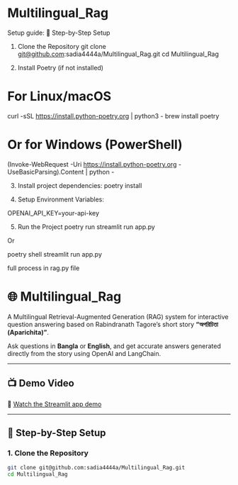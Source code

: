 # Multilingual_Rag

Setup guide: 
🚀 Step-by-Step Setup
1. Clone the Repository
git clone git@github.com:sadia4444a/Multilingual_Rag.git
cd Multilingual_Rag


2. Install Poetry (if not installed)

# For Linux/macOS
curl -sSL https://install.python-poetry.org | python3 -
brew install poetry

# Or for Windows (PowerShell)
(Invoke-WebRequest -Uri https://install.python-poetry.org -UseBasicParsing).Content | python -


3. Install project dependencies:
poetry install

4. Setup Environment Variables:

OPENAI_API_KEY=your-api-key

5. Run the Project
poetry run streamlit run app.py

Or

poetry shell
streamlit run app.py


full process in rag.py file

# 🌐 Multilingual_Rag

A Multilingual Retrieval-Augmented Generation (RAG) system for interactive question answering based on Rabindranath Tagore’s short story **“অপরিচিতা (Aparichita)”**.

Ask questions in **Bangla** or **English**, and get accurate answers generated directly from the story using OpenAI and LangChain.

---

## 📺 Demo Video

🔗 [Watch the Streamlit app demo](https://github.com/user-attachments/assets/db02ef0d-3e95-40ca-af4d-11c288ad3cff)

---

## 🚀 Step-by-Step Setup

### 1. Clone the Repository

```bash
git clone git@github.com:sadia4444a/Multilingual_Rag.git
cd Multilingual_Rag





